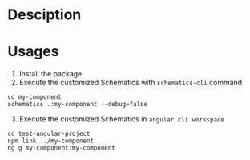 # Desciption
# Usages
1. Install the package
2. Execute the customized Schematics with `schematics-cli` command
```
cd my-component
schematics .:my-component --debug=false
```

3. Execute the customized Schematics in `angular cli workspace`
```
cd test-angular-project
npm link ../my-component
ng g my-component:my-component
```
